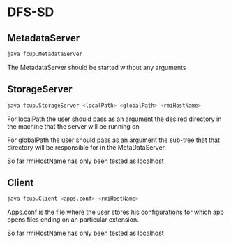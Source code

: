 # DFS-SD

## MetadataServer

``` bash
java fcup.MetadataServer
```

The MetadataServer should be started without any arguments

## StorageServer

``` bash
java fcup.StorageServer <localPath> <globalPath> <rmiHostName>
```

For localPath the user should pass as an argument the desired directory in the machine that the server will be running on

For globalPath the user should pass as an argument the sub-tree that that directory will be responsible for in the MetaDataServer.

So far rmiHostName has only been tested as localhost

## Client

``` bash
java fcup.Client <apps.conf> <rmiHostName>
```

Apps.conf is the file where the user stores his configurations for which app opens files ending on an particular extension.

So far rmiHostName has only been tested as localhost

